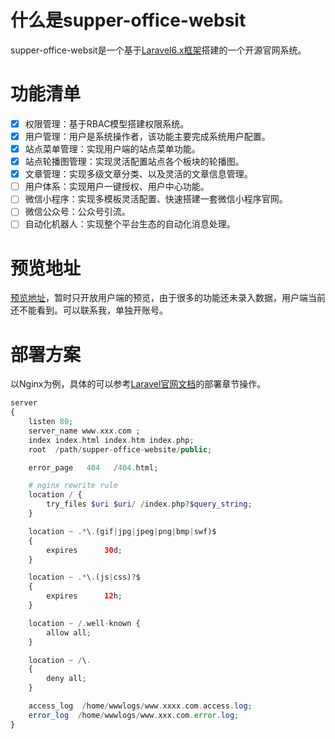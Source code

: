 # 什么是supper-office-websit

supper-office-websit是一个基于[Laravel6.x框架](https://laravel.com/)搭建的一个开源官网系统。

# 功能清单

- [x] 权限管理：基于RBAC模型搭建权限系统。
- [x] 用户管理：用户是系统操作者，该功能主要完成系统用户配置。
- [x] 站点菜单管理：实现用户端的站点菜单功能。
- [x] 站点轮播图管理：实现灵活配置站点各个板块的轮播图。
- [x] 文章管理：实现多级文章分类、以及灵活的文章信息管理。
- [ ] 用户体系：实现用户一键授权、用户中心功能。
- [ ] 微信小程序：实现多模板灵活配置、快速搭建一套微信小程序官网。
- [ ] 微信公众号：公众号引流。
- [ ] 自动化机器人：实现整个平台生态的自动化消息处理。

# 预览地址

[预览地址](https://www.qqdeveloper.com/)，暂时只开放用户端的预览，由于很多的功能还未录入数据，用户端当前还不能看到。可以联系我，单独开账号。

# 部署方案

以Nginx为例，具体的可以参考[Laravel官网文档](https://laravel.com/docs/6.x/deployment)的部署章节操作。

```php
server
{
    listen 80;
    server_name www.xxx.com ;
    index index.html index.htm index.php;
    root  /path/supper-office-website/public;

    error_page   404   /404.html;

    # nginx rewrite rule
    location / {
        try_files $uri $uri/ /index.php?$query_string;
    }

    location ~ .*\.(gif|jpg|jpeg|png|bmp|swf)$
    {
        expires      30d;
    }

    location ~ .*\.(js|css)?$
    {
        expires      12h;
    }

    location ~ /.well-known {
        allow all;
    }

    location ~ /\.
    {
        deny all;
    }

    access_log  /home/wwwlogs/www.xxxx.com.access.log;
    error_log  /home/wwwlogs/www.xxx.com.error.log;
}
```
